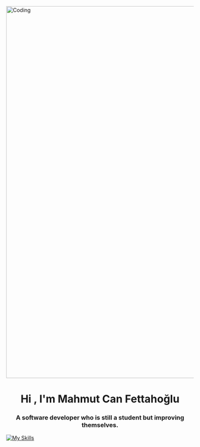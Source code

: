 <img src="https://media.tumblr.com/c38c7cb30d3dcdc0d402bd44a53fb4d6/tumblr_inline_mq35gvW8lI1qz4rgp.gif" alt="Coding" width="1000">
<h1 align="center">Hi , I'm Mahmut Can Fettahoğlu</h1>
<h3 align="center">A software developer who is still a student but improving themselves.</h3>


[![My Skills](https://skillicons.dev/icons?i=js,html,css,react,blender,cs,dotnet,bootstrap,ae,ps,pr,wordpress)](https://skillicons.dev)
<p align="center">
  <a href="https://skillicons.dev">
    <img src="https://skillicons.dev/icons?i=js,html,css,react,blender,cs,dotnet,bootstrap,ae,ps,pr,wordpress)](https://skillicons.dev />
  </a>
</p>
